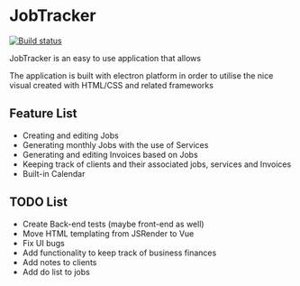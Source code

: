 # JobTracker

[![Build status](https://ci.appveyor.com/api/projects/status/hu065oski62teeuw/branch/master?svg=true)](https://ci.appveyor.com/project/BMourtzis/jobtracker/branch/master)

JobTracker is an easy to use application that allows

The application is built with electron platform in order to utilise the nice visual created with HTML/CSS and related frameworks

## Feature List

- Creating and editing Jobs
- Generating monthly Jobs with the use of Services
- Generating and editing Invoices based on Jobs
- Keeping track of clients and their associated jobs, services and Invoices
- Built-in Calendar

## TODO List

- Create Back-end tests (maybe front-end as well)
- Move HTML templating from JSRender to Vue
- Fix UI bugs
- Add functionality to keep track of business finances
- Add notes to clients
- Add do list to jobs
